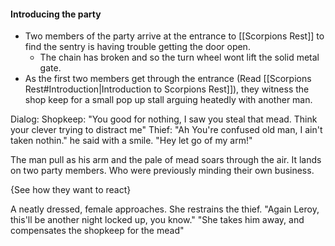 #### Introducing the party
- Two members of the party arrive at the entrance to [[Scorpions Rest]] to find the sentry is having trouble getting the door open. 
	- The chain has broken and so the turn wheel wont lift the solid metal gate.
- As the first two members get through the entrance (Read [[Scorpions Rest#Introduction|Introduction to Scorpions Rest]]), they witness the shop keep for a small pop up stall arguing heatedly with another man. 

Dialog:
	Shopkeep: "You good for nothing, I saw you steal that mead. Think your clever trying to distract me"
	Thief: "Ah You're confused old man, I ain't taken nothin." he said with a smile. "Hey let go of my arm!"

The man pull as his arm and the pale of mead soars through the air. It lands on two party members. Who were previously minding their own business.

{See how they want to react}

A neatly dressed, female approaches. She restrains the thief. 
"Again Leroy, this'll be another night locked up, you know."
"She takes him away, and compensates the shopkeep for the mead"

